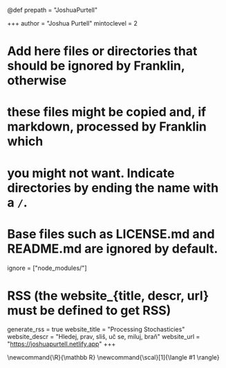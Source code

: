 @def prepath = "JoshuaPurtell"

<!--
Add here global page variables to use throughout your website.
-->
+++
author = "Joshua Purtell"
mintoclevel = 2

# Add here files or directories that should be ignored by Franklin, otherwise
# these files might be copied and, if markdown, processed by Franklin which
# you might not want. Indicate directories by ending the name with a `/`.
# Base files such as LICENSE.md and README.md are ignored by default.
ignore = ["node_modules/"]

# RSS (the website_{title, descr, url} must be defined to get RSS)
generate_rss = true
website_title = "Processing Stochasticies"
website_descr = "Hledej, prav, sliš, uč se, miluj, braň"
website_url   = "https://joshuapurtell.netlify.app"
+++

<!--
Add here global latex commands to use throughout your pages.
-->
\newcommand{\R}{\mathbb R}
\newcommand{\scal}[1]{\langle #1 \rangle}

